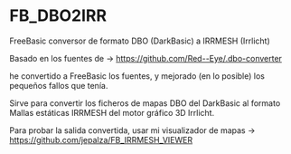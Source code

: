 # FB_DBO2IRR
FreeBasic conversor de formato DBO (DarkBasic) a IRRMESH (Irrlicht)

Basado en los fuentes de -> https://github.com/Red--Eye/.dbo-converter

he convertido a FreeBasic los fuentes, y mejorado (en lo posible) los pequeños fallos que tenía.

Sirve para convertir los ficheros de mapas DBO del DarkBasic al formato Mallas estáticas IRRMESH del motor gráfico 3D Irrlicht.

Para probar la salida convertida, usar mi visualizador de mapas -> https://github.com/jepalza/FB_IRRMESH_VIEWER

